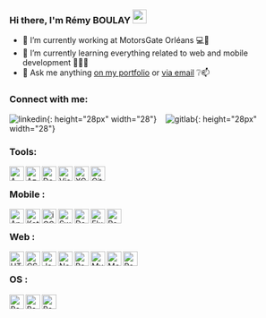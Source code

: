 ### Hi there, I'm Rémy BOULAY <img src="https://media.giphy.com/media/hvRJCLFzcasrR4ia7z/giphy.gif" width="25px">

- 🔭 I’m currently working at MotorsGate Orléans 💻📍
- 🌱 I’m currently learning everything related to web and mobile development 📱👨‍💻
- 💬 Ask me anything [on my portfolio](https://remyboulay.fr) or [via email](mailto:remy.boulay@supinfo.com) ❔📫

### Connect with me:

![linkedin](https://gitlab.com/R-3MY/R-3MY/-/raw/master/icons/linkedin.png){: height="28px" width="28"}&nbsp;&nbsp;&nbsp;&nbsp;![gitlab](https://gitlab.com/R-3MY/R-3MY/-/raw/master/icons/github.png){: height="28px" width="28"}&nbsp;&nbsp;&nbsp;&nbsp;

### Tools:
<img align="left" alt="AWS" width="26px" src="https://gitlab.com/R-3MY/R-3MY/-/raw/master/icons/aws.png" />
&nbsp;
<img align="left" alt="Azure" width="26px" src="https://gitlab.com/R-3MY/R-3MY/-/raw/master/icons/azure.png" />
&nbsp; 
<img align="left" alt="Docker" width="26px" src="https://gitlab.com/R-3MY/R-3MY/-/raw/master/icons/docker.png" />
<img align="left" alt="Visual Studio Code" width="26px" src="https://gitlab.com/R-3MY/R-3MY/-/raw/master/icons/vscode.png" />
<img align="left" alt="XCode" width="26px" src="https://gitlab.com/R-3MY/R-3MY/-/raw/master/icons/xcode.png" />
<img align="left" alt="Git" width="26px" src="https://gitlab.com/R-3MY/R-3MY/-/raw/master/icons/git.png" />

<br />

### Mobile :

<img align="left" alt="Android" width="26px" src="https://gitlab.com/R-3MY/R-3MY/-/raw/master/icons/android.png" />
<img align="left" alt="Kotlin" width="26px" src="https://gitlab.com/R-3MY/R-3MY/-/raw/master/icons/kotlin.png" />
<img align="left" alt="iOS" width="26px" src="https://gitlab.com/R-3MY/R-3MY/-/raw/master/icons/ios.png" />
<img align="left" alt="Swift" width="26px" src="https://gitlab.com/R-3MY/R-3MY/-/raw/master/icons/swift.png" />
<img align="left" alt="Dart" width="26px" src="https://gitlab.com/R-3MY/R-3MY/-/raw/master/icons/dart.png" />
<img align="left" alt="Flutter" width="26px" src="https://gitlab.com/R-3MY/R-3MY/-/raw/master/icons/flutter.png" />
<img align="left" alt="React Native" width="26px" src="https://gitlab.com/R-3MY/R-3MY/-/raw/master/icons/react.png" />

<br />

### Web :
<img align="left" alt="HTML" width="26px" src="https://gitlab.com/R-3MY/R-3MY/-/raw/master/icons/html.png" />
<img align="left" alt="CSS" width="26px" src="https://gitlab.com/R-3MY/R-3MY/-/raw/master/icons/css.png" />
<img align="left" alt="JavaScript" width="26px" src="https://gitlab.com/R-3MY/R-3MY/-/raw/master/icons/js.png" />
<img align="left" alt="Node.js" width="26px" src="https://gitlab.com/R-3MY/R-3MY/-/raw/master/icons/node.png" />
<img align="left" alt="React" width="26px" src="https://gitlab.com/R-3MY/R-3MY/-/raw/master/icons/react.png" />
<img align="left" alt="MySQL" width="26px" src="https://gitlab.com/R-3MY/R-3MY/-/raw/master/icons/mysql.png" />
<img align="left" alt="MongoDB" height="26px" src="https://gitlab.com/R-3MY/R-3MY/-/raw/master/icons/mongodb.png" />
<img align="left" alt="PostgreSQL" width="26px" src="https://gitlab.com/R-3MY/R-3MY/-/raw/master/icons/postgresql.png" />

<br />

### OS :
<img align="left" alt="React Native" width="26px" src="https://gitlab.com/R-3MY/R-3MY/-/raw/master/icons/linux.png" />
<img align="left" alt="React Native" width="26px" src="https://gitlab.com/R-3MY/R-3MY/-/raw/master/icons/windows.png" />
<img align="left" alt="React Native" width="26px" src="https://gitlab.com/R-3MY/R-3MY/-/raw/master/icons/openwrt.png" />




[website]: https://remyboulay.fr
[gitlab]: https://gitlab.com/R-3MY
[linkedin]: https://www.linkedin.com/in/remyboulay/
